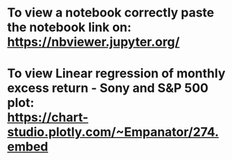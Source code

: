 # To view a notebook correctly paste the notebook link on: <br /> https://nbviewer.jupyter.org/ 
# To view Linear regression of monthly excess return - Sony and S&P 500 plot: <br /> https://chart-studio.plotly.com/~Empanator/274.embed

